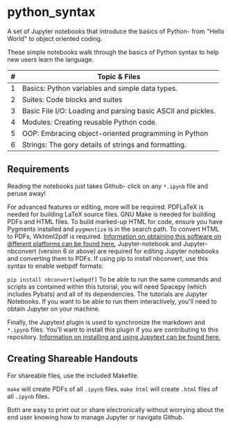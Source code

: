 # python_syntax
A set of Jupyter notebooks that introduce the basics of Python- from "Hello World" to object oriented coding.

These simple notebooks walk through the basics of Python syntax to help new
users learn the language.

| # | Topic & Files |
|---|---------------|
| 1 | Basics: Python variables and simple data types. |
| 2 | Suites: Code blocks and suites |
| 3 | Basic File I/O: Loading and parsing basic ASCII and pickles. |
| 4 | Modules: Creating reusable Python code. |
| 5 | OOP: Embracing object-oriented programming in Python  |
| 6 | Strings: The gory details of strings and formatting. |

## Requirements
Reading the notebooks just takes Github- click on any `*.ipynb` file and
peruse away!

For advanced features or editing, more will be required.
PDFLaTeX is needed for building LaTeX source files.
GNU Make is needed for building PDFs and HTML files.
To build marked-up HTML for code, ensure you have Pygments installed and
`pygmentize` is in the search path.
To convert HTML to PDFs, Wkhtml2pdf is required.
[Information on obtaining this software on different platforms can
be found here.](https://wkhtmltopdf.org/downloads.html)
Jupyter-notebook and Jupyter-nbconvert (version 6 or above) are required for
editing Jupyter notebooks and converting them to PDFs.  If using pip to
install nbconvert, use this syntax to enable webpdf formats:

`pip install nbconvert[webpdf]`
To be able to run the same commands and scripts as contained within this tutorial, you will need Spacepy (which includes Pybats) and all of its dependencies.
The tutorials are Jupyter Notebooks.  If you want to be able to run them interactively, you'll need to obtain Jupyter on your machine.

Finally, the Jupytext plugin is used to synchronize the markdown and `*.ipynb`
files.  You'll want to install this plugin if you are contributing to this
repository.
[Information on installing and using Jupytext can be found here.](https://jupytext.readthedocs.io/en/latest/index.html)

## Creating Shareable Handouts
For shareable files, use the included Makefile.

`make` will create PDFs of all `.ipynb` files.
`make html` will create `.html` files of all `.ipynb` files.

Both are easy to print out or share electronically without worrying about the
end user knowing how to manage Jupyter or navigate Github.